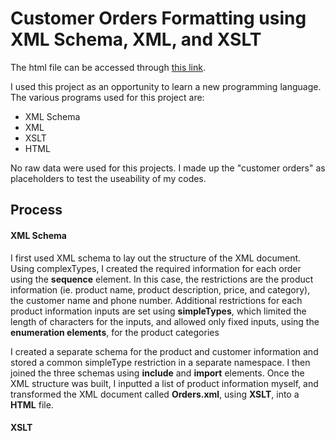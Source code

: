 # Customer Orders Formatting using XML Schema, XML, and XSLT

The html file can be accessed through [this link](https://dataviz-class-1-dt.s3.us-east-2.amazonaws.com/customerOrders.html). 
<br>

I used this project as an opportunity to learn a new programming language. The various programs used for this project are:
* XML Schema
* XML
* XSLT
* HTML

No raw data were used for this projects. I made up the "customer orders" as placeholders to test the useability of my codes. 

## Process

#### XML Schema
I first used XML schema to lay out the structure of the XML document. Using complexTypes, I created the required information for each order using the **sequence** element. In this case, the restrictions are the product information (ie. product name, product description, price, and category), the customer name and phone number. Additional restrictions for each product information inputs are set using **simpleTypes**, which limited the length of characters for the inputs, and allowed only fixed inputs, using the **enumeration elements**, for the product categories

I created a separate schema for the product and customer information and stored a common simpleType restriction in a separate namespace. I then joined the three schemas using **include** and **import** elements. Once the XML structure was built, I inputted a list of product information myself, and transformed the XML document called **Orders.xml**, using **XSLT**, into a **HTML** file. 

#### XSLT
